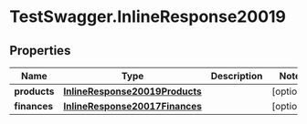 # TestSwagger.InlineResponse20019

## Properties

Name | Type | Description | Notes
------------ | ------------- | ------------- | -------------
**products** | [**InlineResponse20019Products**](InlineResponse20019Products.md) |  | [optional] 
**finances** | [**InlineResponse20017Finances**](InlineResponse20017Finances.md) |  | [optional] 


